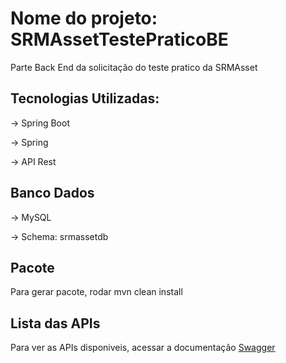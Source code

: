 # Nome do projeto: SRMAssetTestePraticoBE

Parte Back End da solicitação do teste pratico da SRMAsset

## Tecnologias Utilizadas:

-> Spring Boot

-> Spring

-> API Rest

## Banco Dados
 
-> MySQL

-> Schema: srmassetdb

## Pacote
Para gerar pacote, rodar mvn clean install

## Lista das APIs
Para ver as APIs disponiveis, acessar a documentação [Swagger](http://localhost:8088/swagger-ui.html)